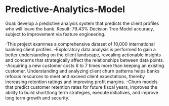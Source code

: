 # Predictive-Analytics-Model
Goal: develop a predictive analysis system that predicts the client profiles who will leave the bank.
Result: 79.43% Decision Tree Model accuracy, subject to improvement via feature engineering.

-This project examines a comprehensive dataset of 10,000 international banking client profiles.
-Exploratory data analysis is performed to gain a better understanding on the client landscape,  revealing actionable insights and concerns that strategically affect the relationships between data points.
-Acquiring a new customer costs 6 to 7 times more than keeping an existing customer. Understanding and analyzing client churn patterns helps banks refocus resources to meet and exceed client expectations, thereby increasing retention ratings and improving profit margins.
-Churn models that predict customer retention rates for future fiscal years, improves the ability to build short/long term strategies, execute initiatives, and improve long term growth and security.
